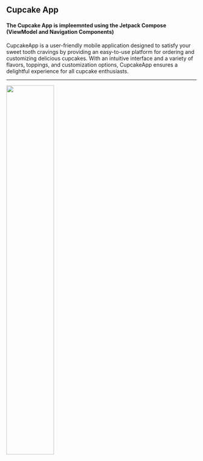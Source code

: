 <h2>Cupcake App </h2>
<h4>The Cupcake App is impleemnted using the Jetpack Compose (ViewModel and Navigation Components)</h4>
<p>CupcakeApp is a user-friendly mobile application designed to satisfy your sweet tooth
  cravings by providing an easy-to-use platform for ordering and customizing delicious cupcakes.
  With an intuitive interface and a variety of flavors, toppings, and customization options, 
  CupcakeApp ensures a delightful experience for all cupcake enthusiasts.
</p>
<hr>
<img src="https://github.com/AVidhanR/CupcakeApp/assets/116101537/1d9347ef-6e35-427c-b1fd-e2b51808617b" width="50%" height="50%" >
